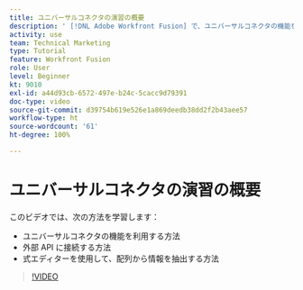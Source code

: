```yaml
---
title: ユニバーサルコネクタの演習の概要
description: ' [!DNL Adobe Workfront Fusion] で、ユニバーサルコネクタの機能を利用する方法、外部 API に接続する方法、配列から情報を抽出する方法を説明します。'
activity: use
team: Technical Marketing
type: Tutorial
feature: Workfront Fusion
role: User
level: Beginner
kt: 9010
exl-id: a44d93cb-6572-497e-b24c-5cacc9d79391
doc-type: video
source-git-commit: d39754b619e526e1a869deedb38dd2f2b43aee57
workflow-type: ht
source-wordcount: '61'
ht-degree: 100%

---
```


# ユニバーサルコネクタの演習の概要

このビデオでは、次の方法を学習します：

* ユニバーサルコネクタの機能を利用する方法
* 外部 API に接続する方法
* 式エディターを使用して、配列から情報を抽出する方法

>[!VIDEO](https://video.tv.adobe.com/v/335269/?quality=12)
